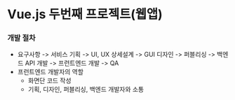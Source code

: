 # Vue.js 두번째 프로젝트(웹앱)

### 개발 절차
- 요구사항 -> 서비스 기획 -> UI, UX 상세설계 -> GUI 디자인 -> 퍼블리싱 -> 백엔드 API 개발 -> 
  프런트엔드 개발 -> QA
- 프런트엔드 개발자의 역할
  - 화면단 코드 작성
  - 기획, 디자인, 퍼블리싱, 백엔드 개발자와 소통